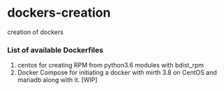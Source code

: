 # dockers-creation
creation of dockers

### List of available Dockerfiles

1. centos for creating RPM from python3.6 modules with bdist\_rpm
2. Docker Compose for initiating a docker with mirth 3.8 on CentOS and mariadb along with it. [WIP]


